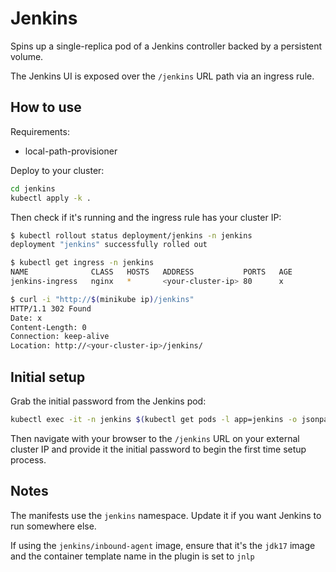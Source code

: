 # Jenkins

Spins up a single-replica pod of a Jenkins controller backed by a persistent volume.

The Jenkins UI is exposed over the `/jenkins` URL path via an ingress rule.

## How to use

Requirements:

* local-path-provisioner

Deploy to your cluster:

```bash
cd jenkins
kubectl apply -k .
```

Then check if it's running and the ingress rule has your cluster IP:

```bash
$ kubectl rollout status deployment/jenkins -n jenkins
deployment "jenkins" successfully rolled out

$ kubectl get ingress -n jenkins
NAME              CLASS   HOSTS   ADDRESS           PORTS   AGE
jenkins-ingress   nginx   *       <your-cluster-ip> 80      x

$ curl -i "http://$(minikube ip)/jenkins"
HTTP/1.1 302 Found
Date: x
Content-Length: 0
Connection: keep-alive
Location: http://<your-cluster-ip>/jenkins/
```

## Initial setup

Grab the initial password from the Jenkins pod:

```bash
kubectl exec -it -n jenkins $(kubectl get pods -l app=jenkins -o jsonpath='{.items[*].metadata.name}' -n jenkins) -- cat /var/jenkins_home/secrets/initialAdminPassword
```

Then navigate with your browser to the `/jenkins` URL on your external cluster IP and provide it the initial password to begin the first time setup process.

## Notes

The manifests use the `jenkins` namespace. Update it if you want Jenkins to run somewhere else.

If using the `jenkins/inbound-agent` image, ensure that it's the `jdk17` image and the container template name in the plugin is set to `jnlp`
